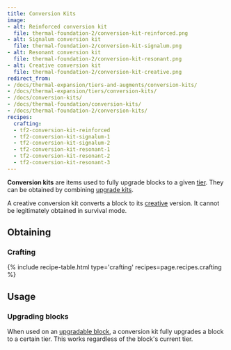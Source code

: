 ```yaml
---
title: Conversion Kits
image:
- alt: Reinforced conversion kit
  file: thermal-foundation-2/conversion-kit-reinforced.png
- alt: Signalum conversion kit
  file: thermal-foundation-2/conversion-kit-signalum.png
- alt: Resonant conversion kit
  file: thermal-foundation-2/conversion-kit-resonant.png
- alt: Creative conversion kit
  file: thermal-foundation-2/conversion-kit-creative.png
redirect_from:
- /docs/thermal-expansion/tiers-and-augments/conversion-kits/
- /docs/thermal-expansion/tiers/conversion-kits/
- /docs/conversion-kits/
- /docs/thermal-foundation/conversion-kits/
- /docs/thermal-foundation-2/conversion-kits/
recipes:
  crafting:
  - tf2-conversion-kit-reinforced
  - tf2-conversion-kit-signalum-1
  - tf2-conversion-kit-signalum-2
  - tf2-conversion-kit-resonant-1
  - tf2-conversion-kit-resonant-2
  - tf2-conversion-kit-resonant-3
---
```


**Conversion kits** are items used to fully upgrade blocks to a given
[tier](/docs/1.12/thermal-foundation-2/tiers/). They can be obtained by combining [upgrade
kits](/docs/1.12/thermal-foundation-2/upgrade-kits/).

A creative conversion kit converts a block to its
[creative](/docs/1.12/thermal-foundation-2/tiers/#list-of-tiers) version. It cannot be legitimately
obtained in survival mode.


Obtaining
---------

### Crafting
{% include recipe-table.html type='crafting' recipes=page.recipes.crafting %}


Usage
-----

### Upgrading blocks
When used on an [upgradable block](/docs/1.12/thermal-foundation-2/tiers/#upgrading), a conversion kit
fully upgrades a block to a certain tier. This works regardless of the block's
current tier.

